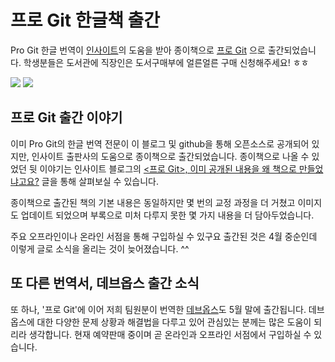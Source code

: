 # 프로 Git 한글책 출간

Pro Git 한글 번역이 [인사이트](http://www.insightbook.co.kr/)의 도움을 받아 종이책으로 [프로 Git](http://www.insightbook.co.kr/post/5633) 으로 출간되었습니다. 학생분들은 도서관에 직장인은 도서구매부에 얼른얼른 구매 신청해주세요! ㅎㅎ

![](/articles/2013/progit-ko-book-published/progit.jpg) ![](/articles/2013/progit-ko-book-published/devops.png)

## 프로 Git 출간 이야기

이미 Pro Git의 한글 번역 전문이 이 블로그 및 github을 통해 오픈소스로 공개되어 있지만, 인사이트 출판사의 도움으로 종이책으로 출간되었습니다. 종이책으로 나올 수 있었던 뒷 이야기는 인사이트 블로그의 [<프로 Git>, 이미 공개된 내용을 왜 책으로 만들었냐고요?](http://www.insightbook.co.kr/post/5633) 글을 통해 살펴보실 수 있습니다.

종이책으로 출간된 책의 기본 내용은 동일하지만 몇 번의 교정 과정을 더 거쳤고 이미지도 업데이트 되었으며 부록으로 미처 다루지 못한 몇 가지 내용을 더 담아두었습니다.

주요 오프라인이나 온라인 서점을 통해 구입하실 수 있구요 출간된 것은 4월 중순인데 이렇게 글로 소식을 올리는 것이 늦어졌습니다. ^^

## 또 다른 번역서, 데브옵스 출간 소식

또 하나, '프로 Git'에 이어 저희 팀원분이 번역한 [데브옵스](http://www.wikibook.co.kr/wiki/Wiki.jsp?page=DevOps)도 5월 말에 출간됩니다. 데브옵스에 대한 다양한 문제 상황과 해결법을 다루고 있어 관심있는 분께는 많은 도움이 되리라 생각합니다. 현재 예약판매 중이며 곧 온라인과 오프라인 서점에서 구입하실 수 있습니다.
